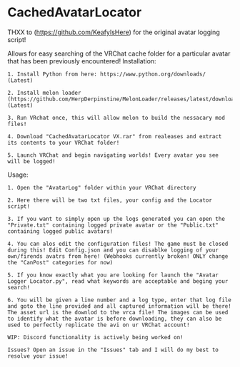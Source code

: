 # CachedAvatarLocator

THXX to (https://github.com/KeafyIsHere) for the original avatar logging script!

Allows for easy searching of the VRChat cache folder for a particular avatar that has been previously encountered!
Installation:

	1. Install Python from here: https://www.python.org/downloads/ (Latest)
	
	2. Install melon loader (https://github.com/HerpDerpinstine/MelonLoader/releases/latest/download/MelonLoader.Installer.exe) (Latest)
	
	3. Run VRchat once, this will allow melon to build the nessacary mod files!
	
	4. Download "CachedAvatarLocator VX.rar" from realeases and extract its contents to your VRChat folder!
	
	5. Launch VRChat and begin navigating worlds! Every avatar you see will be logged!
	
Usage:

	1. Open the "AvatarLog" folder within your VRChat directory
	
	2. Here there will be two txt files, your config and the Locator script!
	
	3. If you want to simply open up the logs generated you can open the "Private.txt" containing logged private avatar or the "Public.txt" containing logged public avatars!
	
	4. You can alos edit the configuration files! The game must be closed during this! Edit Config.json and you can disablke logging of your own/firends avatrs from here! (Webhooks currently broken! ONLY change the "CanPost" categories for now)
	
	5. If you know exactly what you are looking for launch the "Avatar Logger Locator.py", read what keywords are acceptable and beging your search!
	
	6. You will be given a line number and a log type, enter that log file and goto the line provided and all captured information will be there! The asset url is the downlod to the vrca file! The images can be used to identify what the avatar is before downloading, they can also be used to perfectly replicate the avi on ur VRChat account!
		
	WIP: Discord functionality is actively being worked on!
	 
	Issues? Open an issue in the "Issues" tab and I will do my best to resolve your issue!